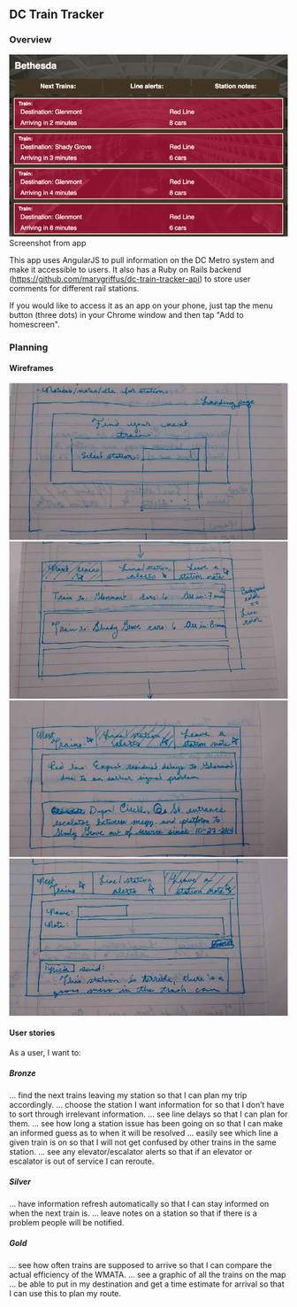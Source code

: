 DC Train Tracker
----------------

### Overview

![It's trains!](./train-screenshot.png)
Screenshot from app

This app uses AngularJS to pull information on the DC Metro system and make it accessible to users. It also has a Ruby on Rails backend (https://github.com/marygriffus/dc-train-tracker-api) to store user comments for different rail stations.

If you would like to access it as an app on your phone, just tap the menu button (three dots) in your Chrome window and then tap "Add to homescreen".

### Planning

#### Wireframes

![Wireframe: landing page](./planning/wireframe_landing_page.jpg)
![Wireframe: next train](./planning/wireframe_next_train.jpg)
![Wireframe: line alerts](./planning/wireframe_station_alerts.jpg)
![Wireframe: station notes](./planning/wireframe_station_note.jpg)


#### User stories
As a user, I want to:

##### Bronze
… find the next trains leaving my station so that I can plan my trip accordingly.
… choose the station I want information for so that I don’t have to sort through irrelevant information.
… see line delays so that I can plan for them.
… see how long a station issue has been going on so that I can make an informed guess as to when it will be resolved
… easily see which line a given train is on so that I will not get confused by other trains in the same station.
… see any elevator/escalator alerts so that if an elevator or escalator is out of service I can reroute.

##### Silver
… have information refresh automatically so that I can stay informed on when the next train is.
… leave notes on a station so that if there is a problem people will be notified.

##### Gold
… see how often trains are supposed to arrive so that I can compare the actual efficiency of the WMATA.
… see a graphic of all the trains on the map
… be able to put in my destination and get a time estimate for arrival so that I can use this to plan my route.
